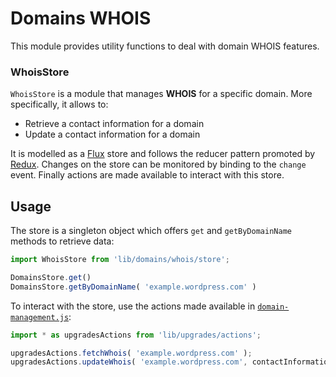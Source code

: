 Domains WHOIS
=============

This module provides utility functions to deal with domain WHOIS features.

### WhoisStore

`WhoisStore` is a module that manages **WHOIS** for a specific domain. More specifically, it allows to:

* Retrieve a contact information for a domain
* Update a contact information for a domain

It is modelled as a [Flux](https://facebook.github.io/flux/docs/overview.html) store and follows the reducer pattern promoted by [Redux](http://rackt.org/redux/docs/basics/Reducers.html). Changes on the store can be monitored by binding to the `change` event. Finally actions are made available to interact with this store.

## Usage

The store is a singleton object which offers `get` and `getByDomainName` methods to retrieve data:

```js
import WhoisStore from 'lib/domains/whois/store';

DomainsStore.get()
DomainsStore.getByDomainName( 'example.wordpress.com' )
```

To interact with the store, use the actions made available in [`domain-management.js`](../../upgrades/actions/domain-management.js):

```js
import * as upgradesActions from 'lib/upgrades/actions';

upgradesActions.fetchWhois( 'example.wordpress.com' );
upgradesActions.updateWhois( 'example.wordpress.com', contactInformationData, onCompleteCallback );
```
